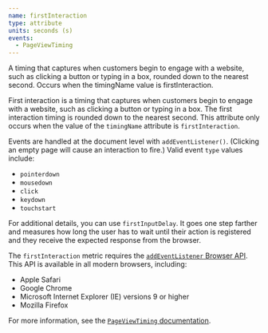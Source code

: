 ```yaml
---
name: firstInteraction
type: attribute
units: seconds (s)
events:
  - PageViewTiming
---
```


A timing that captures when customers begin to engage with a website, such as clicking a button or typing in a box, rounded down to the nearest second. Occurs when the timingName value is firstInteraction.

First interaction is a timing that captures when customers begin to engage with a website, such as clicking a button or typing in a box. The first interaction timing is rounded down to the nearest second. This attribute only occurs when the value of the `timingName` attribute is `firstInteraction`.

Events are handled at the document level with `addEventListener()`. (Clicking an empty page will cause an interaction to fire.) Valid event `type` values include:

*   `pointerdown`
*   `mousedown`
*   `click`
*   `keydown`
*   `touchstart`

For additional details, you can use `firstInputDelay`. It goes one step farther and measures how long the user has to wait until their action is registered and they receive the expected response from the browser.

The `firstInteraction` metric requires the [`addEventListener` Browser API](https://developer.mozilla.org/en-US/docs/Web/API/EventTarget/addEventListener). This API is available in all modern browsers, including:

*   Apple Safari
*   Google Chrome
*   Microsoft Internet Explorer (IE) versions 9 or higher
*   Mozilla Firefox

For more information, see the [`PageViewTiming` documentation](https://docs.newrelic.com/docs/browser/new-relic-browser/page-load-timing-resources/pageviewtiming-async-or-dynamic-page-details).